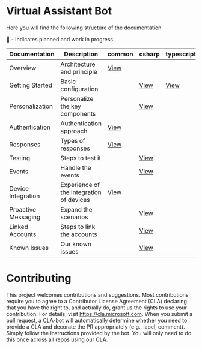 # Virtual Assistant Bot

Here you will find the following structure of the documentation

:runner: - Indicates planned and work in progress.

| Documentation       | Description                              | common                                | csharp                                 | typescript                            |
|---------------------|---------------------------------------   |---------------------------------------|----------------------------------------|---------------------------------------|
| Overview            | Architecture and principle               | [View](./common/overview.md)          |                                        |                                       |
| Getting Started     | Basic configuration                      |                                       | [View](./csharp/gettingstarted.md)     | [View](./typescript/gettingstarted.md)|
| Personalization     | Personalize the key components           |                                       | [View](./csharp/personalization.md)    |                                       |
| Authentication      | Authentication approach                  | [View](./common/authentication.md)    |                                        |                                       |
| Responses           | Types of responses                       | [View](./common/responses.md)         |                                        |                                       |
| Testing             | Steps to test it                         |                                       | [View](./csharp/testing.md)            |                                       |
| Events              | Handle the events                        |                                       | [View](./csharp/events.md)             |                                       | 
| Device Integration  | Experience of the integration of devices | [View](./common/deviceintegration.md) |                                        |                                       |           
| Proactive Messaging | Expand the scenarios                     |                                       | [View](./csharp/proactivemessaging.md) |                                       |
| Linked Accounts     | Steps to link the accounts               |                                       | [View](./csharp/linkedaccounts.md)     |                                       |
| Known Issues        | Our known issues                         |                                       | [View](./csharp/knownissues.md)        |                                       |

# Contributing
This project welcomes contributions and suggestions.  Most contributions require you to agree to a
Contributor License Agreement (CLA) declaring that you have the right to, and actually do, grant us
the rights to use your contribution. For details, visit https://cla.microsoft.com.
When you submit a pull request, a CLA-bot will automatically determine whether you need to provide
a CLA and decorate the PR appropriately (e.g., label, comment). Simply follow the instructions
provided by the bot. You will only need to do this once across all repos using our CLA.